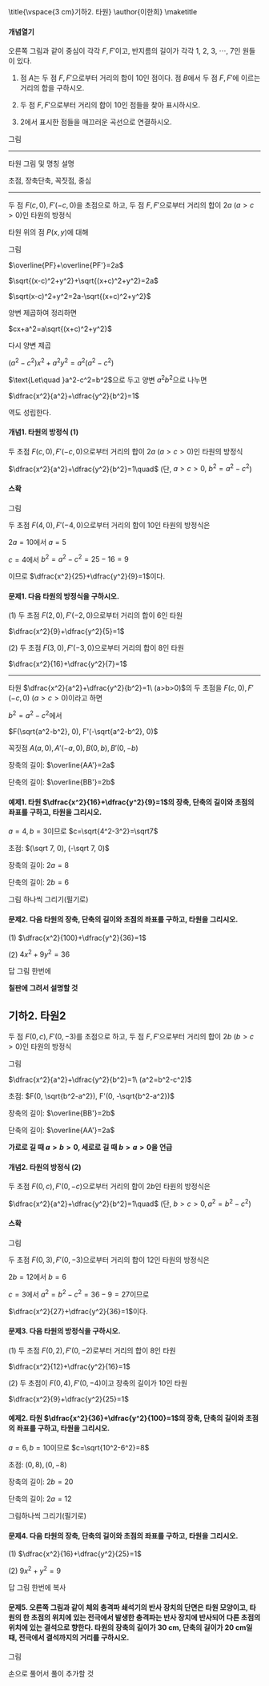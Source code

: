 \title{\vspace{3 cm}기하2. 타원}
\author{이한희}
\maketitle

#### 개념열기

오른쪽 그림과 같이 중심이 각각 $F, F'$이고, 반지름의 길이가 각각 1, 2, 3, $\cdots$, 7인 원들이 있다. 

1. 점 $A$는 두 점 $F, F'$으로부터 거리의 합이 10인 점이다. 점 $B$에서 두 점 $F, F'$에 이르는 거리의 합을 구하시오.

2. 두 점 $F, F'$으로부터 거리의 합이 10인 점들을 찾아 표시하시오.

3. 2에서 표시한 점들을 매끄러운 곡선으로 연결하시오.


그림

---

타원 그림 및 명칭 설명

초점, 장축단축, 꼭짓점, 중심

---

두 점 $F(c, 0), F'(-c, 0)$을 초점으로 하고, 두 점 $F, F'$으로부터 거리의 합이 $2a\ (a>c>0)$인 타원의 방정식

타원 위의 점 $P(x, y)$에 대해

그림

$\overline{PF}+\overline{PF'}=2a$

$\sqrt{(x-c)^2+y^2}+\sqrt{(x+c)^2+y^2}=2a$

$\sqrt(x-c)^2+y^2=2a-\sqrt{(x+c)^2+y^2}$

양변 제곱하여 정리하면

$cx+a^2=a\sqrt{(x+c)^2+y^2}$

다시 양변 제곱

$(a^2-c^2)x^2+a^2y^2=a^2(a^2-c^2)$

$\text{Let\quad }a^2-c^2=b^2$으로 두고 양변 $a^2 b^2$으로 나누면

$\dfrac{x^2}{a^2}+\dfrac{y^2}{b^2}=1$

역도 성립한다.

#### 개념1. 타원의 방정식 (1)

두 초점 $F(c, 0), F'(-c, 0)$으로부터 거리의 합이 $2a\ (a>c>0)$인 타원의 방정식

$\dfrac{x^2}{a^2}+\dfrac{y^2}{b^2}=1\quad$ (단, $a>c>0,\ b^2=a^2-c^2$)

#### 스확

그림

두 초점 $F(4, 0), F'(-4, 0)$으로부터 거리의 합이 10인 타원의 방정식은 

$2a=10$에서 $a=5$

$c=4$에서 $b^2=a^2-c^2=25-16=9$

이므로 $\dfrac{x^2}{25}+\dfrac{y^2}{9}=1$이다.

#### 문제1. 다음 타원의 방정식을 구하시오.

(1) 두 초점 $F(2, 0), F'(-2, 0)$으로부터 거리의 합이 6인 타원

$\dfrac{x^2}{9}+\dfrac{y^2}{5}=1$

(2) 두 초점 $F(3, 0), F'(-3, 0)$으로부터 거리의 합이 8인 타원

$\dfrac{x^2}{16}+\dfrac{y^2}{7}=1$

---

타원 $\dfrac{x^2}{a^2}+\dfrac{y^2}{b^2}=1\ (a>b>0)$의 두 초점을 $F(c, 0), F'(-c, 0)\ (a>c>0)$이라고 하면

$b^2=a^2-c^2$에서

$F(\sqrt{a^2-b^2}, 0), F'(-\sqrt{a^2-b^2}, 0)$

꼭짓점 $A(a, 0), A'(-a, 0), B(0, b), B'(0, -b)$

장축의 길이: $\overline{AA'}=2a$

단축의 길이: $\overline{BB'}=2b$

#### 예제1. 타원 $\dfrac{x^2}{16}+\dfrac{y^2}{9}=1$의 장축, 단축의 길이와 초점의 좌표를 구하고, 타원을 그리시오.

$a=4, b=3$이므로 $c=\sqrt{4^2-3^2}=\sqrt7$

초점: $(\sqrt 7, 0), (-\sqrt 7, 0)$

장축의 길이: $2a=8$

단축의 길이: $2b=6$

그림 하나씩 그리기(필기로)

#### 문제2. 다음 타원의 장축, 단축의 길이와 초점의 좌표를 구하고, 타원을 그리시오.

(1) $\dfrac{x^2}{100}+\dfrac{y^2}{36}=1$

(2) $4x^2+9y^2=36$

답 그림 한번에

**칠판에 그려서 설명할 것**

## 기하2. 타원2

두 점 $F(0, c), F'(0, -3)$를 초점으로 하고, 두 점 $F, F'$으로부터 거리의 합이 $2 b\ (b>c>0)$인 타원의 방정식 

그림

$\dfrac{x^2}{a^2}+\dfrac{y^2}{b^2}=1\ (a^2=b^2-c^2)$

초점: $F(0, \sqrt{b^2-a^2}), F'(0, -\sqrt{b^2-a^2})$

장축의 길이: $\overline{BB'}=2b$

단축의 길이: $\overline{AA'}=2a$

**가로로 길 때 $a>b>0$, 세로로 길 때 $b>a>0$을 언급**

#### 개념2. 타원의 방정식 (2)

두 초점 $F(0, c), F'(0, -c)$으로부터 거리의 합이 $2b$인 타원의 방정식은

$\dfrac{x^2}{a^2}+\dfrac{y^2}{b^2}=1\quad$ (단, $b>c>0, a^2=b^2-c^2$)

#### 스확

그림

두 초점 $F(0, 3), F'(0, -3)$으로부터 거리의 합이 12인 타원의 방정식은

$2b=12$에서 $b=6$

$c=3$에서 $a^2=b^2-c^2=36-9=27$이므로

$\dfrac{x^2}{27}+\dfrac{y^2}{36}=1$이다.

#### 문제3. 다음 타원의 방정식을 구하시오.

(1) 두 초점 $F(0, 2), F'(0, -2)$로부터 거리의 합이 8인 타원

$\dfrac{x^2}{12}+\dfrac{y^2}{16}=1$

(2) 두 초점이 $F(0, 4), F'(0, -4)$이고 장축의 길이가 10인 타원

$\dfrac{x^2}{9}+\dfrac{y^2}{25}=1$

#### 예제2. 타원 $\dfrac{x^2}{36}+\dfrac{y^2}{100}=1$의 장축, 단축의 길이와 초점의 좌표를 구하고, 타원을 그리시오.

$a=6, b=10$이므로 $c=\sqrt{10^2-6^2}=8$

초점: $(0, 8), (0, -8)$

장축의 길이: $2b=20$

단축의 길이: $2a=12$

그림하나씩 그리기(필기로)

#### 문제4. 다음 타원의 장축, 단축의 길이와 초점의 좌표를 구하고, 타원을 그리시오.

(1) $\dfrac{x^2}{16}+\dfrac{y^2}{25}=1$

(2) $9x^2+y^2=9$

답 그림 한번에 복사

#### 문제5. 오른쪽 그림과 같이 체외 충격파 쇄석기의 반사 장치의 단면은 타원 모양이고, 타원의 한 초점의 위치에 있는 전극에서 발생한 충격파는 반사 장치에 반사되어 다른 초점의 위치에 있는 결석으로 향한다. 타원의 장축의 길이가 30 cm, 단축의 길이가 20 cm일 때, 전극에서 결석까지의 거리를 구하시오.

그림

손으로 풀어서 풀이 추가할 것